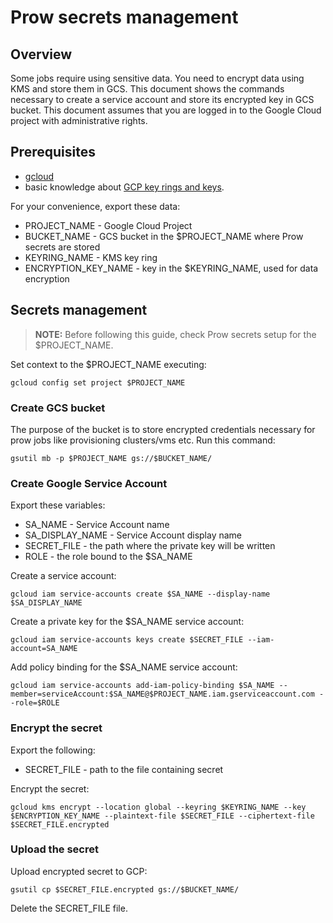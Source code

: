 # Prow secrets management

## Overview

Some jobs require using sensitive data. You need to encrypt data using KMS and store them in GCS.
This document shows the commands necessary to create a service account and store its encrypted key in GCS bucket. This document assumes that you are logged in to the Google Cloud project with administrative rights.

## Prerequisites

 - [gcloud](https://cloud.google.com/sdk/gcloud/) 
 - basic knowledge about [GCP key rings and keys](https://cloud.google.com/kms/docs/creating-keys).

For your convenience, export these data:
 - PROJECT_NAME - Google Cloud Project
 - BUCKET_NAME - GCS bucket in the $PROJECT_NAME where Prow secrets are stored
 - KEYRING_NAME - KMS key ring
 - ENCRYPTION_KEY_NAME - key in the $KEYRING_NAME, used for data encryption

## Secrets management

>**NOTE:** Before following this guide, check Prow secrets setup for the $PROJECT_NAME.

Set context to the $PROJECT_NAME executing:
```
gcloud config set project $PROJECT_NAME
```

### Create GCS bucket

The purpose of the bucket is to store encrypted credentials necessary for prow jobs like provisioning clusters/vms etc.
Run this command:
```
gsutil mb -p $PROJECT_NAME gs://$BUCKET_NAME/
```

### Create Google Service Account

Export these variables:
 - SA_NAME - Service Account name
 - SA_DISPLAY_NAME - Service Account display name
 - SECRET_FILE - the path where the private key will be written
 - ROLE - the role bound to the $SA_NAME

Create a service account:
```
gcloud iam service-accounts create $SA_NAME --display-name $SA_DISPLAY_NAME
```

Create a private key for the $SA_NAME service account:
```
gcloud iam service-accounts keys create $SECRET_FILE --iam-account=SA_NAME
```

Add policy binding for the $SA_NAME service account:
```
gcloud iam service-accounts add-iam-policy-binding $SA_NAME --member=serviceAccount:$SA_NAME@$PROJECT_NAME.iam.gserviceaccount.com --role=$ROLE
```

### Encrypt the secret

Export the following:
 - SECRET_FILE - path to the file containing secret

Encrypt the secret:
```
gcloud kms encrypt --location global --keyring $KEYRING_NAME --key $ENCRYPTION_KEY_NAME --plaintext-file $SECRET_FILE --ciphertext-file $SECRET_FILE.encrypted
```

### Upload the secret

Upload encrypted secret to GCP:
```
gsutil cp $SECRET_FILE.encrypted gs://$BUCKET_NAME/
```

Delete the SECRET_FILE file.
